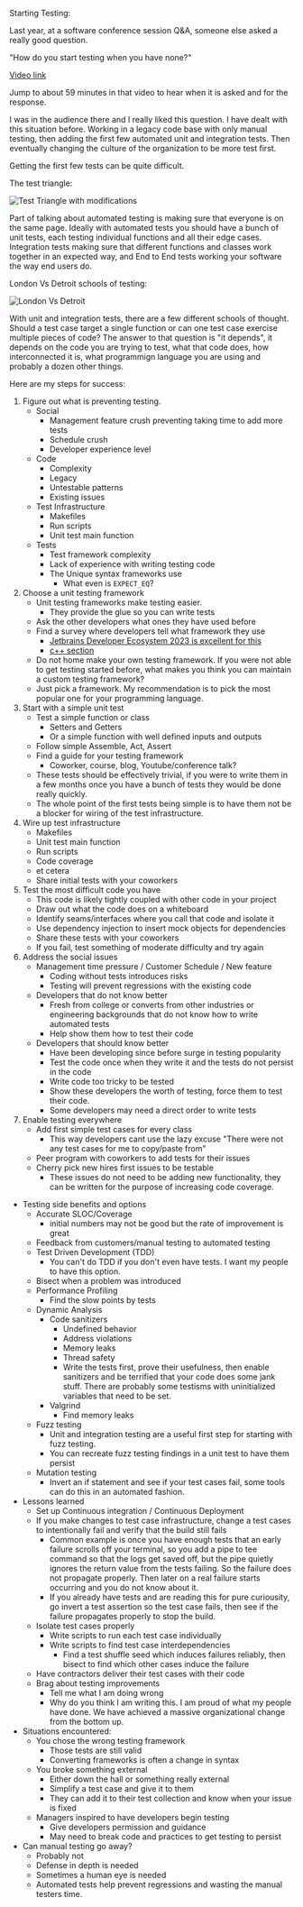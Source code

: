 Starting Testing:

Last year, at a software conference session Q&A, someone else asked a really good question.

"How do you start testing when you have none?"

[Video link](https://mediaspace.esri.com/media/t/1_274g6nh3/325483122)

Jump to about 59 minutes in that video to hear when it is asked and for the response.

I was in the audience there and I really liked this question.  I have dealt with this situation before.  Working in a legacy code base with only manual testing, then adding the first few automated unit and integration tests.  Then eventually changing the culture of the organization to be more test first.

Getting the first few tests can be quite difficult. 

The test triangle:

![Test Triangle with modifications](pictures/ModifiedTestTriangle.png)

Part of talking about automated testing is making sure that everyone is on the same page.  Ideally with automated tests you should have a bunch of unit tests, each testing individual functions and all their edge cases.  Integration tests making sure that different functions and classes work together in an expected way, and End to End tests working your software the way end users do.

London Vs Detroit schools of testing:

![London Vs Detroit](pictures/LondonVsDetroit.png)

With unit and integration tests, there are a few different schools of thought.  Should a test case target a single function or can one test case exercise multiple pieces of code?  The answer to that question is "it depends", it depends on the code you are trying to test, what that code does, how interconnected it is, what programmign language you are using and probably a dozen other things.

Here are my steps for success:

1. Figure out what is preventing testing.
    * Social
        * Management feature crush preventing taking time to add more tests
        * Schedule crush
        * Developer experience level
    * Code
        * Complexity
        * Legacy
        * Untestable patterns
        * Existing issues
    * Test Infrastructure
        * Makefiles
        * Run scripts
        * Unit test main function
    * Tests
        * Test framework complexity
        * Lack of experience with writing testing code
        * The Unique syntax frameworks use
            * What even is `EXPECT_EQ`?
2. Choose a unit testing framework
    * Unit testing frameworks make testing easier.
        * They provide the glue so you can write tests 
    * Ask the other developers what ones they have used before
    * Find a survey where developers tell what framework they use
        * [Jetbrains Developer Ecosystem 2023 is excellent for this](https://www.jetbrains.com/lp/devecosystem-2023/)
        * [c++ section](https://www.jetbrains.com/lp/devecosystem-2023/cpp/#cpp_unittesting_two_years)
    * Do not home make your own testing framework.  If you were not able to get testing started before, what makes you think you can maintain a custom testing framework?
    * Just pick a framework.  My recommendation is to pick the most popular one for your programming language.
3. Start with a simple unit test
    * Test a simple function or class
        * Setters and Getters
        * Or a simple function with well defined inputs and outputs
    * Follow simple Assemble, Act, Assert
    * Find a guide for your testing framework
        * Coworker, course, blog, Youtube/conference talk?
    * These tests should be effectively trivial, if you were to write them in a few months once you have a bunch of tests they would be done really quickly.
    * The whole point of the first tests being simple is to have them not be a blocker for wiring of the test infrastructure.
4. Wire up test infrastructure
    * Makefiles
    * Unit test main function
    * Run scripts
    * Code coverage
    * et cetera
    * Share initial tests with your coworkers
5. Test the most difficult code you have
    * This code is likely tightly coupled with other code in your project
    * Draw out what the code does on a whiteboard
    * Identify seams/interfaces where you call that code and isolate it
    * Use dependency injection to insert mock objects for dependencies
    * Share these tests with your coworkers
    * If you fail, test something of moderate difficulty and try again
6. Address the social issues
    * Management time pressure / Customer Schedule / New feature
        * Coding without tests introduces risks
        * Testing will prevent regressions with the existing code
    * Developers that do not know better
        * Fresh from college or converts from other industries or engineering backgrounds that do not know how to write automated tests
        * Help show them how to test their code
    * Developers that should know better
        * Have been developing since before surge in testing popularity
        * Test the code once when they write it and the tests do not persist in the code
        * Write code too tricky to be tested
        * Show these developers the worth of testing, force them to test their code.
        * Some developers may need a direct order to write tests
7. Enable testing everywhere
    * Add first simple test cases for every class
        * This way developers cant use the lazy excuse "There were not any test cases for me to copy/paste from"
    * Peer program with coworkers to add tests for their issues
    * Cherry pick new hires first issues to be testable
        * These issues do not need to be adding new functionality, they can be written for the purpose of increasing code coverage.

* Testing side benefits and options
    * Accurate SLOC/Coverage
        * initial numbers may not be good but the rate of improvement is great
    * Feedback from customers/manual testing to automated testing
    * Test Driven Development (TDD)
        * You can't do TDD if you don't even have tests.  I want my people to have this option.
    * Bisect when a problem was introduced
    * Performance Profiling
        * Find the slow points by tests
    * Dynamic Analysis
        * Code sanitizers
            * Undefined behavior
            * Address violations
            * Memory leaks
            * Thread safety
            * Write the tests first, prove their usefulness, then enable sanitizers and be terrified that your code does some jank stuff.  There are probably some testisms with uninitialized variables that need to be set.
        * Valgrind
            * Find memory leaks
    * Fuzz testing
        * Unit and integration testing are a useful first step for starting with fuzz testing.  
        * You can recreate fuzz testing findings in a unit test to have them persist
    * Mutation testing
        * Invert an if statement and see if your test cases fail, some tools can do this in an automated fashion.
* Lessons learned
    * Set up Continuous integration / Continuous Deployment
    * If you make changes to test case infrastructure, change a test cases to intentionally fail and verify that the build still fails
        * Common example is once you have enough tests that an early failure scrolls off your terminal, so you add a pipe to tee command so that the logs get saved off, but the pipe quietly ignores the return value from the tests failing.  So the failure does not propagate properly.  Then later on a real failure starts occurring and you do not know about it.
        * If you already have tests and are reading this for pure curiousity, go invert a test assertion so the test case fails, then see if the failure propagates properly to stop the build.
    * Isolate test cases properly
        * Write scripts to run each test case individually
        * Write scripts to find test case interdependencies
            * Find a test shuffle seed which induces failures reliably, then bisect to find which other cases induce the failure
    * Have contractors deliver their test cases with their code
    * Brag about testing improvements
        * Tell me what I am doing wrong
        * Why do you think I am writing this.  I am proud of what my people have done.  We have achieved a massive organizational change from the bottom up.
* Situations encountered:
    * You chose the wrong testing framework
        * Those tests are still valid
        * Converting frameworks is often a change in syntax
    * You broke something external
        * Either down the hall or something really external
        * Simplify a test case and give it to them
        * They can add it to their test collection and know when your issue is fixed
    * Managers inspired to have developers begin testing
        * Give developers permission and guidance
        * May need to break code and practices to get testing to persist
* Can manual testing go away?
    * Probably not
    * Defense in depth is needed
    * Sometimes a human eye is needed
    * Automated tests help prevent regressions and wasting the manual testers time.
